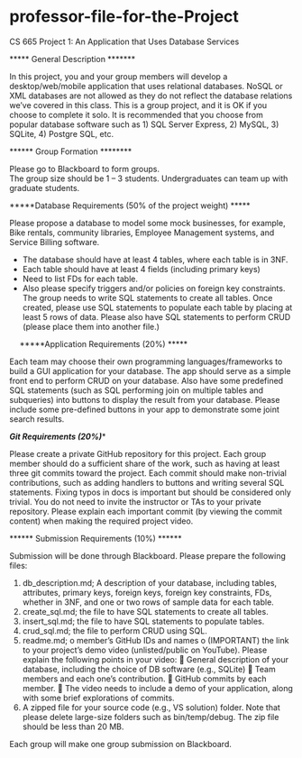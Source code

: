 # professor-file-for-the-Project

CS 665 Project 1: An Application that Uses Database Services

***** General Description *******

In this project, you and your group members will develop a desktop/web/mobile application that uses relational databases. NoSQL or XML databases are not allowed as they do not reflect the database relations we’ve covered in this class. This is a group project, and it is OK if you choose to complete it solo. 
It is recommended that you choose from popular database software such as 1) SQL Server Express, 2) MySQL, 3) SQLite, 4) Postgre SQL, etc. 

****** Group Formation ********

Please go to Blackboard to form groups.  
The group size should be 1 – 3 students. Undergraduates can team up with graduate students. 

*****Database Requirements (50% of the project weight) *****

Please propose a database to model some mock businesses, for example, Bike rentals, community libraries, Employee Management systems, and Service Billing software. 
-	The database should have at least 4 tables, where each table is in 3NF. 
-	Each table should have at least 4 fields (including primary keys)
-	Need to list FDs for each table. 
-	Also please specify triggers and/or policies on foreign key constraints. 
The group needs to write SQL statements to create all tables. 
Once created, please use SQL statements to populate each table by placing at least 5 rows of data. 
Please also have SQL statements to perform CRUD (please place them into another file.)

 
*****Application Requirements (20%) *****

Each team may choose their own programming languages/frameworks to build a GUI application for your database. The app should serve as a simple front end to perform CRUD on your database. Also have some predefined SQL statements (such as SQL performing join on multiple tables and subqueries) into buttons to display the result from your database.
Please include some pre-defined buttons in your app to demonstrate some joint search results. 

*******Git Requirements (20%)********

Please create a private GitHub repository for this project. Each group member should do a sufficient share of the work, such as having at least three git commits toward the project. Each commit should make non-trivial contributions, such as adding handlers to buttons and writing several SQL statements. Fixing typos in docs is important but should be considered only trivial. 
You do not need to invite the instructor or TAs to your private repository. Please explain each important commit (by viewing the commit content) when making the required project video. 

****** Submission Requirements (10%) ******

Submission will be done through Blackboard. Please prepare the following files:
1.	db_description.md; A description of your database, including tables, attributes, primary keys, foreign keys, foreign key constraints, FDs, whether in 3NF, and one or two rows of sample data for each table. 
2.	create_sql.md; the file to have SQL statements to create all tables. 
3.	insert_sql.md; the file to have SQL statements to populate tables. 
4.	crud_sql.md; the file to perform CRUD using SQL. 
5.	readme.md; 
o	member’s GitHub IDs and names
o	(IMPORTANT) the link to your project’s demo video (unlisted/public on YouTube). Please explain the following points in your video:
	General description of your database, including the choice of DB software (e.g., SQLite)
	Team members and each one’s contribution. 
	GitHub commits by each member. 
	The video needs to include a demo of your application, along with some brief explorations of commits. 
6.	A zipped file for your source code (e.g., VS solution) folder. Note that please delete large-size folders such as bin/temp/debug. The zip file should be less than 20 MB.  

Each group will make one group submission on Blackboard. 

